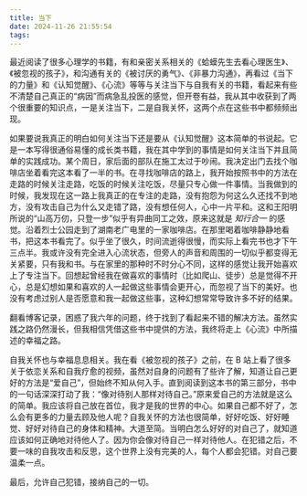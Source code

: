 ```yaml
---
title: 当下
date: 2024-11-26 21:55:54
tags:
---
```


最近阅读了很多心理学的书籍，有和亲密关系相关的《蛤蟆先生去看心理医生》、《被忽视的孩子》，和沟通有关的《被讨厌的勇气》、《非暴力沟通》，再看过《当下的力量》和《认知觉醒》、《心流》等等与关注当下与自我有关的书籍，看起来有些不清楚自己真正的“病因”而病急乱投医的感觉，但开卷有益，我从其中收获到了两个很重要的知识点，一是关注当下，二是自我关怀，这两个点在这些书中都频频出现。

如果要说我真正的明白如何关注当下还是要从《认知觉醒》这本简单的书说起。它是一本写得很通俗易懂的成长类书籍，我在其中学到的事情是如何关注当下并且简单的实践成功。某个周日，家后面的部队在施工太过于吵闹。我决定出门去找个咖啡店坐着看完这本看了一半的书。在寻找咖啡店的路上，我开始按照书中的方法在走路的时候关注走路，吃饭的时候关注吃饭，尽量只专心做一件事情。当我做到的时候，我发现在这一路上我真正的在专注的走路，没有抱怨为何这么久还找不到地方，没有攻击自己为什么又走错了路，没有想任何人，心中一片平和。这和王阳明所说的“山高万仞，只登一步”似乎有异曲同工之效，原来这就是 _知行合一_ 的感觉。沿着烈士公园走到了湖南老广电里的一家咖啡店。在那里喝着咖啡静静地看书，把这本书看完了。似乎坐了很久，时间流逝得很慢，而实际上看完书也才下午三点半。我或许没有完全进入心流状态，但旁人的声音和周围的一切似乎都变得无关紧要，只有我和书。与在家里的那种时不时分心不同，这样的感觉让我开始喜欢上了专注当下。回想起曾经我在做喜欢的事情时（比如爬山、徒步）总是觉得不开心，总是幻想如果和喜欢的人一起做这些事情会更开心，而忽视了当下的美好。也没有考虑过别人是否愿意和我一起做这些事，这种幻想常常导致许多不好的结果。

翻看博客记录，困惑了我六年的问题，终于找到了看起来不错的解决方法。虽然实践之路仍然漫长，但我相信凭借这些书中提供的方法，我终将走上《心流》中所描述的幸福之路。

自我关怀也与幸福息息相关。我在看《被忽视的孩子》之前，在 B 站上看了很多关于依恋关系和自我疗愈的视频，虽然对自身的问题有了些许了解，知道让自己更好的方法是“爱自己”，但始终不知从何入手。直到阅读到这本书的第三部分，书中的一句话深深打动了我：“像对待别人那样对待自己。”原来爱自己的方法就是这么的简单。我应该将自己放在首位，我才是我的世界的中心。如果自己都不好了，怎么会有更多的力量去顾及他人呢？自我关怀的方法也很简单，好好吃饭、好好睡觉、好好对待自己的身体和精神。大道至简。当明白怎么好好的对自己了，就知道应该如何正确地对待他人了。因为你会像对待自己一样对待他人。在犯错之后，不要一味的自我攻击和反思，这个世界上没有完美的人，每个人都会犯错。对自己要温柔一点。

最后，允许自己犯错，接纳自己的一切。
